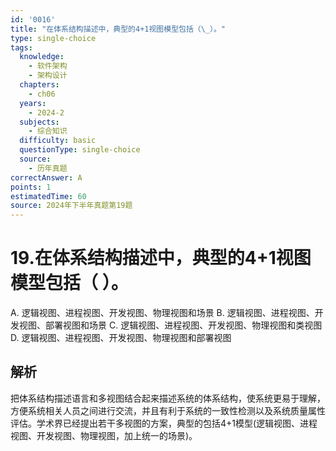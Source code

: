 ```yaml
---
id: '0016'
title: "在体系结构描述中，典型的4+1视图模型包括（\_）。"
type: single-choice
tags:
  knowledge:
    - 软件架构
    - 架构设计
  chapters:
    - ch06
  years:
    - 2024-2
  subjects:
    - 综合知识
  difficulty: basic
  questionType: single-choice
  source:
    - 历年真题
correctAnswer: A
points: 1
estimatedTime: 60
source: 2024年下半年真题第19题
---
```

# 19.在体系结构描述中，典型的4+1视图模型包括（ ）。

A. 逻辑视图、进程视图、开发视图、物理视图和场景
B. 逻辑视图、进程视图、开发视图、部署视图和场景
C. 逻辑视图、进程视图、开发视图、物理视图和类视图
D. 逻辑视图、进程视图、开发视图、物理视图和部署视图

## 解析

把体系结构描述语言和多视图结合起来描述系统的体系结构，使系统更易于理解，方便系统相关人员之间进行交流，并且有利于系统的一致性检测以及系统质量属性评估。学术界已经提出若干多视图的方案，典型的包括4+1模型(逻辑视图、进程视图、开发视图、物理视图，加上统一的场景)。
